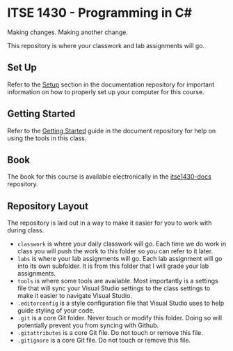 # ITSE 1430 - Programming in C#

Making changes.
Making another change.

This repository is where your classwork and lab assignments will go.

## Set Up

Refer to the [Setup](https://github.com/michaeltccd/itse1430-docs/blob/master/setup) section in the documentation repository for important information on how to properly set up your computer for this course.

## Getting Started

Refer to the [Getting Started](https://github.com/michaeltccd/itse1430-docs/blob/master/gettingstarted) guide in the document repository for help on using the tools in this class.

## Book

The book for this course is available electronically in the [itse1430-docs](https://github.com/michaeltccd/itse1430-docs) repository.

## Repository Layout

The repository is laid out in a way to make it easier for you to work with during class.

- `classwork` is where your daily classwork will go. Each time we do work in class you will push the work to this folder so you can refer to it later.
- `labs` is where your lab assignments will go. Each lab assignment will go into its own subfolder. It is from this folder that I will grade your lab assignments.
- `tools` is where some tools are available. Most importantly is a settings file that will sync your Visual Studio settings to the class settings to make it easier to navigate Visual Studio.
- `.editorconfig` is a style configuration file that Visual Studio uses to help guide styling of your code.
- `.git` is a core Git folder. Never touch or modify this folder. Doing so will potentially prevent you from syncing with Github.
- `.gitattributes` is a core Git file. Do not touch or remove this file.
- `.gitignore` is a core Git file. Do not touch or remove this file.
